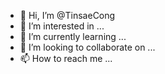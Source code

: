 - 👋 Hi, I’m @TinsaeCong
- 👀 I’m interested in ...
- 🌱 I’m currently learning ...
- 💞️ I’m looking to collaborate on ...
- 📫 How to reach me ...

<!---
TinsaeCong/TinsaeCong is a ✨ special ✨ repository because its `README.md` (this file) appears on your GitHub profile.
You can click the Preview link to take a look at your changes.
--->
